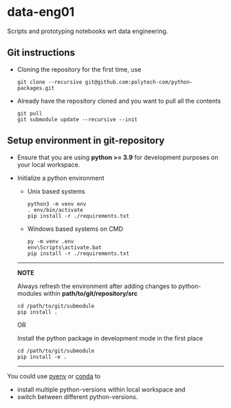 # data-eng01
Scripts and prototyping notebooks wrt data engineering.

## Git instructions

- Cloning the repository for the first time, use

    ```
    git clone --recursive git@github.com:polytech-com/python-packages.git
    ```

- Already have the repository cloned and you want to pull all the contents
    ```
    git pull
    git submodule update --recursive --init
    ```


## Setup environment in git-repository

- Ensure that you are using **python >= 3.9** for development purposes on your local workspace.

- Initialize a python environment

    - Unix based systems
        ```
        python3 -m venv env
        . env/bin/activate
        pip install -r ./requirements.txt
        ```

    - Windows based systems on CMD
        ```
        py -m venv .env
        env\Scripts\activate.bat
        pip install -r ./requirements.txt
        ```
    ---
    **NOTE**

    Always refresh the environment after adding changes to python-modules within **path/to/git/repository/src**

    ```
    cd /path/to/git/submodule
    pip install .
    ```
    OR

    Install the python package in development mode in the first place
    ```
    cd /path/to/git/submodule
    pip install -e .
    ```

    ---

You could use [pyenv](https://realpython.com/intro-to-pyenv/) or [conda](https://docs.conda.io/projects/conda/en/latest/user-guide/tasks/manage-python.html) to

- install multiple python-versions within local workspace and
- switch between different python-versions.
